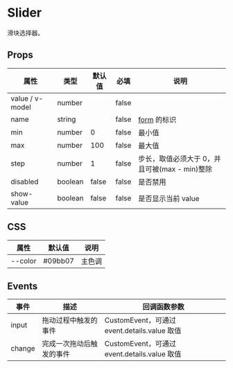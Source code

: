 # Slider

滑块选择器。

## Props

| 属性            | 类型    | 默认值 | 必填  | 说明                                          |
| --------------- | ------- | ------ | ----- | --------------------------------------------- |
| value / v-model | number  |        | false |
| name            | string  |        | false | [form](./README.Form.md) 的标识               |
| min             | number  | 0      | false | 最小值                                        |
| max             | number  | 100    | false | 最大值                                        |
| step            | number  | 1      | false | 步长，取值必须大于 0，并且可被(max - min)整除 |
| disabled        | boolean | false  | false | 是否禁用                                      |
| show-value      | boolean | false  | false | 是否显示当前 value                            |

## CSS

| 属性    | 默认值  | 说明   |
| ------- | ------- | ------ |
| --color | #09bb07 | 主色调 |

## Events

| 事件   | 描述                     | 回调函数参数                                 |
| ------ | ------------------------ | -------------------------------------------- |
| input  | 拖动过程中触发的事件     | CustomEvent，可通过 event.details.value 取值 |
| change | 完成一次拖动后触发的事件 | CustomEvent，可通过 event.details.value 取值 |
